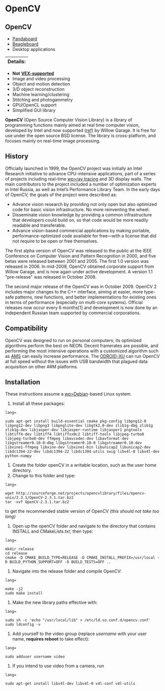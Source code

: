 # OpenCV

## OpenCV

* [Pandaboard](https://phabricator.purduesigbots.com/w/ee/pandaboard/)
* [Beagleboard](https://phabricator.purduesigbots.com/w/ee/beagleboard/)
* Desktop applications

| Details: |
| :--- |


* **Not** [**VEX-supported**](https://phabricator.purduesigbots.com/w/)
* Image and video processing
* Object and motion detection
* 3/D object reconstruction
* Machine learning/clustering
* Stitching and photogammetry
* GPU/OpenCL support
* Simplified GUI library

**OpenCV** \(Open Source Computer Vision Library\) is a library of programming functions mainly aimed at real time computer vision, developed by Intel and now supported [\(ref\)](http://opencv.willowgarage.com/) by Willow Garage. It is free for use under the open source BSD license. The library is cross-platform, and focuses mainly on real-time image processing.

## History

Officially launched in 1999, the OpenCV project was initially an Intel Research initiative to advance CPU-intensive applications, part of a series of projects including real-time [wp&gt;ray tracing](https://phabricator.purduesigbots.com/w/wp_ray_tracing/) and 3D display walls. The main contributors to the project included a number of optimization experts in Intel Russia, as well as Intel’s Performance Library Team. In the early days of OpenCV, the goals of the project were described as:

* Advance vision research by providing not only open but also optimized code for basic vision infrastructure. No more reinventing the wheel.
* Disseminate vision knowledge by providing a common infrastructure that developers could build on, so that code would be more readily readable and transferable.
* Advance vision-based commercial applications by making portable, performance-optimized code available for free—with a license that did not require to be open or free themselves.

The first alpha version of OpenCV was released to the public at the IEEE Conference on Computer Vision and Pattern Recognition in 2000, and five betas were released between 2001 and 2005. The first 1.0 version was released in 2006. In mid-2008, OpenCV obtained corporate support from Willow Garage, and is now again under active development. A version 1.1 "pre-release" was released in October 2008.

The second major release of the OpenCV was in October 2009. OpenCV 2 includes major changes to the C++ interface, aiming at easier, more type-safe patterns, new functions, and better implementations for existing ones in terms of performance \(especially on multi-core systems\). Official releases now occur every 6 months\[1\] and development is now done by an independent Russian team supported by commercial corporations.

## Compatibility

OpenCV was designed to run on personal computers; its optimized algorithms perform the best on NEON. Decent framerates are possible, and performing the most intensive operations with a customized algorithm such as [AMS](https://phabricator.purduesigbots.com/w/ams/) can easily increase performance. The [ODROID-XU](https://phabricator.purduesigbots.com/w/ee/odroid/) can run OpenCV at full speed without the issues with USB bandwidth that plagued data acquisition on other ARM platforms.

## Installation

These instructions assume a [wp&gt;Debian](https://phabricator.purduesigbots.com/w/wp_debian/)-based Linux system.

1. Install all these packages:

```text
lang=

sudo apt-get install build-essential cmake pkg-config libpng12-0 libpng12-dev libpng3 libpnglite-dev libgtk2.0-dev zlib1g-dbg zlib1g zlib1g-dev libjasper-dev libjasper-runtime libjasper1 pngtools libtiff4-dev libtiff4 libtiffxx0c2 libtiff-tools libjpeg-turbo8 libjpeg-turbo8-dev ffmpeg libavcodec-dev libavformat-dev libgstreamer0.10-0-dbg libgstreamer0.10-0 libgstreamer0.10-dev libxine1-ffmpeg libxine-dev libxine1-bin libunicap2 libunicap2-dev libdc1394-22-dev libdc1394-22 libdc1394-utils swig libv4l-0 libv4l-dev python-numpy
```

1. Create the folder openCV in a writable location, such as the user home directory.
2. Change to this folder and type:

```text
lang=

wget http://sourceforge.net/projects/opencvlibrary/files/opencv-unix/2.3.1/OpenCV-2.3.1.tar.bz2
tar -xvf OpenCV-2.3.1.tar.bz2
```

to get the recommended stable version of OpenCV _\(this should not take too long\)_

1. Open up the openCV folder and navigate to the directory that contains INSTALL and CMakeLists.txt, then type:

```text
lang=

mkdir release
cd release
cmake -D CMAKE_BUILD_TYPE=RELEASE -D CMAKE_INSTALL_PREFIX=/usr/local -D BUILD_PYTHON_SUPPORT=OFF -D BUILD_TESTS=OFF ..
```

1. Navigate into the release folder and compile OpenCV:

```text
lang=

make -j2
sudo make install
```

1. Make the new library paths effective with:

```text
lang=

sudo sh -c 'echo "/usr/local/lib" > /etc/ld.so.conf.d/opencv.conf'
sudo ldconfig -v
```

1. Add yourself to the video group \(replace _username_ with your user name, **requires reboot** to take effect\):

```text
lang=

sudo adduser username video
```

1. If you intend to use video from a camera, run

```text
lang=

sudo apt-get install libv4l-dev libv4l-0 v4l-conf v4l-utils
```

